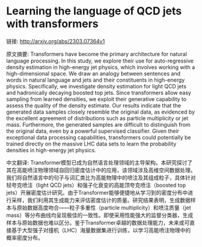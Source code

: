 # Learning the language of QCD jets with transformers

链接: http://arxiv.org/abs/2303.07364v1

原文摘要:
Transformers have become the primary architecture for natural language
processing. In this study, we explore their use for auto-regressive density
estimation in high-energy jet physics, which involves working with a
high-dimensional space. We draw an analogy between sentences and words in
natural language and jets and their constituents in high-energy physics.
Specifically, we investigate density estimation for light QCD jets and
hadronically decaying boosted top jets. Since transformers allow easy sampling
from learned densities, we exploit their generative capability to assess the
quality of the density estimate. Our results indicate that the generated data
samples closely resemble the original data, as evidenced by the excellent
agreement of distributions such as particle multiplicity or jet mass.
Furthermore, the generated samples are difficult to distinguish from the
original data, even by a powerful supervised classifier. Given their
exceptional data processing capabilities, transformers could potentially be
trained directly on the massive LHC data sets to learn the probability
densities in high-energy jet physics.

中文翻译:
Transformer模型已成为自然语言处理领域的主导架构。本研究探讨了其在高能喷注物理领域自回归密度估计中的应用，该领域涉及高维空间数据处理。我们将自然语言中的句子与词汇类比为高能物理中的喷注及其组成粒子，具体针对轻夸克喷注（light QCD jets）和强子化衰变的高能顶夸克喷注（boosted top jets）开展密度估计研究。由于Transformer能够便捷地从学习到的密度分布中进行采样，我们利用其生成能力来评估密度估计的质量。研究结果表明，生成数据样本与原始数据高度吻合——粒子多重性（particle multiplicity）和喷注质量（jet mass）等分布曲线均呈现极佳的一致性。即使采用性能强大的监督分类器，生成样本与原始数据也难以区分。鉴于Transformer卓越的数据处理能力，未来或可直接基于大型强子对撞机（LHC）海量数据集进行训练，以学习高能喷注物理中的概率密度分布。
